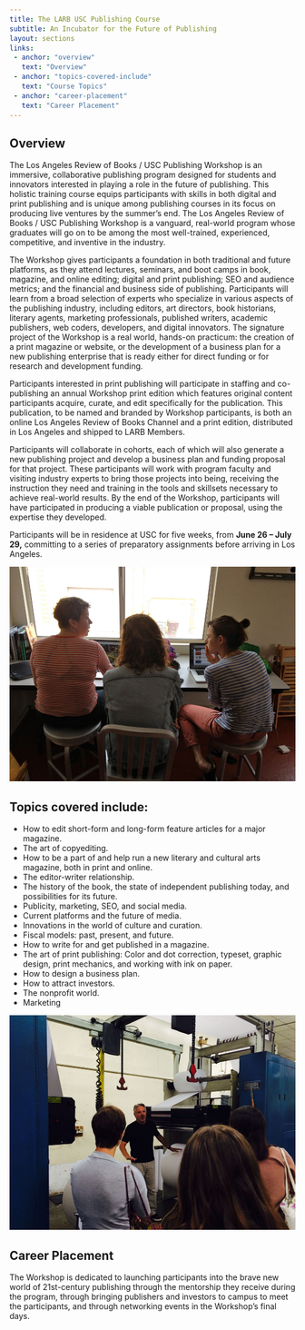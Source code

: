 ```yaml
---
title: The LARB USC Publishing Course
subtitle: An Incubator for the Future of Publishing
layout: sections
links:
 - anchor: "overview"
   text: "Overview"
 - anchor: "topics-covered-include"
   text: "Course Topics"
 - anchor: "career-placement"
   text: "Career Placement"
---
```


## Overview

The Los Angeles Review of Books / USC Publishing Workshop is an immersive,
collaborative publishing program designed for students and innovators interested
in playing a role in the future of publishing. This holistic training course
equips participants with skills in both digital and print publishing and is
unique among publishing courses in its focus on producing live ventures by the
summer’s end. The Los Angeles Review of Books / USC Publishing Workshop is a
vanguard, real-world program whose graduates will go on to be among the most
well-trained, experienced, competitive, and inventive in the industry.

The Workshop gives participants a foundation in both traditional and future
platforms, as they attend lectures, seminars, and boot camps in book, magazine,
and online editing; digital and print publishing; SEO and audience metrics; and
the financial and business side of publishing. Participants will learn from a
broad selection of experts who specialize in various aspects of the publishing
industry, including editors, art directors, book historians, literary agents,
marketing professionals, published writers, academic publishers, web coders,
developers, and digital innovators. The signature project of the Workshop is a
real world, hands-on practicum: the creation of a print magazine or website, or
the development of a business plan for a new publishing enterprise that is ready
either for direct funding or for research and development funding.

Participants interested in print publishing will participate in staffing and
co-publishing an annual Workshop print edition which features original content
participants acquire, curate, and edit specifically for the publication. This
publication, to be named and branded by Workshop participants, is both an online
Los Angeles Review of Books Channel and a print edition, distributed in Los
Angeles and shipped to LARB Members.

Participants will collaborate in cohorts, each of which will also generate a new
publishing project and develop a business plan and funding proposal for that
project. These participants will work with program faculty and visiting industry
experts to bring those projects into being, receiving the instruction they need
and training in the tools and skillsets necessary to achieve real-world results.
By the end of the Workshop, participants will have participated in producing a
viable publication or proposal, using the expertise they developed.

Participants will be in residence at USC for five weeks, from **June 26 – July 29,**
committing to a series of preparatory assignments before arriving in Los
Angeles.

![](assets/images/at-work.jpg)

## Topics covered include:

- How to edit short-form and long-form feature articles for a major magazine.
- The art of copyediting.
- How to be a part of and help run a new literary and cultural arts magazine,
  both in print and online.
- The editor-writer relationship.
- The history of the book, the state of independent publishing today, and
  possibilities for its future.
- Publicity, marketing, SEO, and social media.
- Current platforms and the future of media.
- Innovations in the world of culture and curation.
- Fiscal models: past, present, and future.
- How to write for and get published in a magazine.
- The art of print publishing: Color and dot correction, typeset, graphic
  design, print mechanics, and working with ink on paper.
- How to design a business plan.
- How to attract investors.
- The nonprofit world.
- Marketing

![](assets/images/field-trip.jpg)

## Career Placement

The Workshop is dedicated to launching participants into the brave new world of
21st-century publishing through the mentorship they receive during the program,
through bringing publishers and investors to campus to meet the participants,
and through networking events in the Workshop’s final days.
